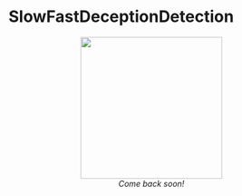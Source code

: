 # SlowFastDeceptionDetection



<p align="center">
  <img src="https://sites.usp.br/lme/wp-content/uploads/sites/275/2017/08/UnderConstruct.jpg" width="250"/><br>
  <span><i>Come back soon!</i></span>
</p>
